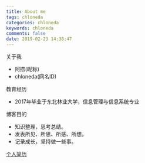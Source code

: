 ```yaml
---
title: About me
tags: chloneda
categories: chloneda
keywords: chloneda
comments: false
date: 2019-02-23 14:38:47
---
```


关于我
+ 阿捞(昵称)
+ chloneda(网名ID)

教育经历
+ 2017年毕业于东北林业大学，信息管理与信息系统专业

博客目的
- 知识整理，思考总结。
- 发表所见、所思、所感、所想。
- 记录成长，坚持做一些事。

[个人简历](https://chloneda.github.io/files/resume.pdf)

